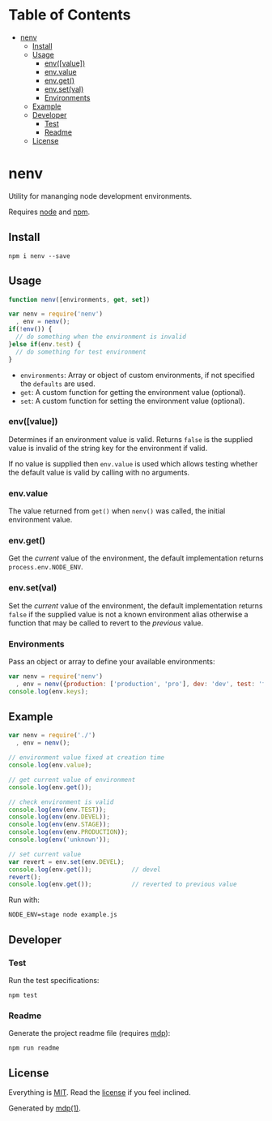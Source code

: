 Table of Contents
=================

* [nenv](#nenv)
  * [Install](#install)
  * [Usage](#usage)
    * [env([value])](#envvalue)
    * [env.value](#envvalue)
    * [env.get()](#envget)
    * [env.set(val)](#envsetval)
    * [Environments](#environments)
  * [Example](#example)
  * [Developer](#developer)
    * [Test](#test)
    * [Readme](#readme)
  * [License](#license)

nenv
====

Utility for mananging node development environments.

Requires [node](http://nodejs.org) and [npm](http://www.npmjs.org).

## Install

```
npm i nenv --save
```

## Usage

```javascript
function nenv([environments, get, set])
```

```javascript
var nenv = require('nenv')
  , env = nenv();
if(!env()) {
  // do something when the environment is invalid
}else if(env.test) {
  // do something for test environment
}
```

* `environments`: Array or object of custom environments, if not specified the `defaults` are used.
* `get`: A custom function for getting the environment value (optional).
* `set`: A custom function for setting the environment value (optional).

### env([value])

Determines if an environment value is valid. Returns `false` is the supplied value is invalid of the string key for the environment if valid.

If no value is supplied then `env.value` is used which allows testing whether the default value is valid by calling with no arguments.

### env.value

The value returned from `get()` when `nenv()` was called, the initial environment value.

### env.get()

Get the *current* value of the environment, the default implementation returns `process.env.NODE_ENV`.

### env.set(val)

Set the *current* value of the environment, the default implementation returns `false` if the supplied value is not a known environment alias otherwise a function that may be called to revert to the *previous* value.

### Environments

Pass an object or array to define your available environments:

```javascript
var nenv = require('nenv')
  , env = nenv({production: ['production', 'pro'], dev: 'dev', test: 'test'});
console.log(env.keys);
```

## Example

```javascript
var nenv = require('./')
  , env = nenv();

// environment value fixed at creation time
console.log(env.value);

// get current value of environment
console.log(env.get());

// check environment is valid
console.log(env(env.TEST));
console.log(env(env.DEVEL));
console.log(env(env.STAGE));
console.log(env(env.PRODUCTION));
console.log(env('unknown'));

// set current value
var revert = env.set(env.DEVEL);
console.log(env.get());           // devel
revert();
console.log(env.get());           // reverted to previous value
```

Run with:

```
NODE_ENV=stage node example.js
```

## Developer

### Test

Run the test specifications:

```
npm test
```

### Readme

Generate the project readme file (requires [mdp](https://github.com/freeformsystems/mdp)):

```
npm run readme
```

## License

Everything is [MIT](http://en.wikipedia.org/wiki/MIT_License). Read the [license](https://github.com/socialally/nenv/blob/master/LICENSE) if you feel inclined.

Generated by [mdp(1)](https://github.com/freeformsystems/mdp).

[node]: http://nodejs.org
[npm]: http://www.npmjs.org
[mdp]: https://github.com/freeformsystems/mdp
